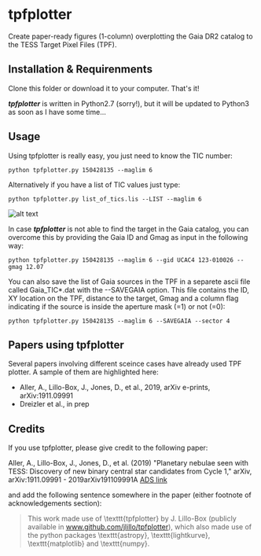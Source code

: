 # tpfplotter
 Create paper-ready figures (1-column) overplotting the Gaia DR2 catalog to the TESS Target Pixel Files (TPF).

## Installation & Requirenments
 Clone this folder or download it to your computer. That's it!

***tpfplotter*** is written in Python2.7 (sorry!), but it will be updated to Python3 as soon as I have some time...

## Usage
Using tpfplotter is really easy, you just need to know the TIC number:

```
python tpfplotter.py 150428135 --maglim 6
```

Alternatively if you have a list of TIC values just type:

```
python tpfplotter.py list_of_tics.lis --LIST --maglim 6
```

![alt text](https://github.com/jlillo/tpfplotter/blob/master/TPF_Gaia_TIC150428135.jpg)

In case ***tpfplotter*** is not able to find the target in the Gaia catalog, you can overcome this by providing the Gaia ID and Gmag as input in the following way:

```
python tpfplotter.py 150428135 --maglim 6 --gid UCAC4 123-010026 --gmag 12.07
```

You can also save the list of Gaia sources in the TPF in a separete ascii file called Gaia_TIC*.dat with the --SAVEGAIA option. This file contains the ID, XY location on the TPF, distance to the target, Gmag and a column flag indicating if the source is inside the aperture mask (=1) or not (=0):

```
python tpfplotter.py 150428135 --maglim 6 --SAVEGAIA --sector 4
```

## Papers using tpfplotter
Several papers involving different sceince cases have already used TPF plotter. A sample of them are highlighted here:

- Aller, A., Lillo-Box, J., Jones, D., et al., 2019, arXiv e-prints, arXiv:1911.09991
- Dreizler et al., in prep

## Credits
If you use tpfplotter, please give credit to the following paper:

Aller, A., Lillo-Box, J., Jones, D., et al. (2019) "Planetary nebulae seen with TESS: Discovery of new binary central star candidates from Cycle 1," arXiv, arXiv:1911.09991 - 2019arXiv191109991A [ADS link](https://ui.adsabs.harvard.edu/abs/2019arXiv191109991A/abstract)

and add the following sentence somewhere in the paper (either footnote of acknowledgements section):
 > This work made use of \texttt{tpfplotter} by J. Lillo-Box (publicly available in www.github.com/jlillo/tpfplotter), which also made use of the python packages \texttt{astropy}, \texttt{lightkurve}, \texttt{matplotlib} and \texttt{numpy}.



